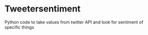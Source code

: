 # Tweetersentiment
Python code to take values from twitter API and look for sentiment of specific things
